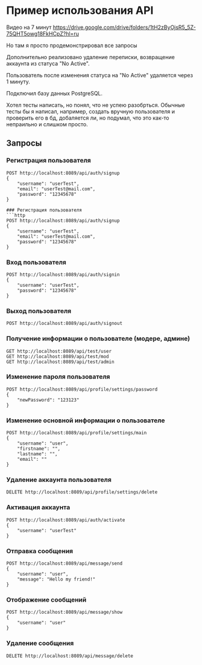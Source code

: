 # Пример использования API

Видео на 7 минут
https://drive.google.com/drive/folders/1tH2zByOjsR5_5Z-75QHT5owg18FkHCpZ?hl=ru

Но там я просто продемонстрировал все запросы

Дополнительно реализовано удаление переписки, возвращение аккаунта из статуса "No Active".

Пользователь после изменения статуса на "No Active" удаляется через 1 минуту.

Подключил базу данных PostgreSQL.

Хотел тесты написать, но понял, что не успею разобрться. Обычные тесты бы я написал, например, создать вручную пользователя и проверить его в бд, добаляется ли, но подумал, что это как-то непраильно и слишком просто.

## Запросы

### Регистрация пользователя
```http
POST http://localhost:8089/api/auth/signup
{
    "username": "userTest",
    "email": "userTest@mail.com",
    "password": "12345678"
}

### Регистрация пользователя
```http
POST http://localhost:8089/api/auth/signup
{
    "username": "userTest",
    "email": "userTest@mail.com",
    "password": "12345678"
}
```

### Вход пользователя
```http
POST http://localhost:8089/api/auth/signin
{
    "username": "userTest",
    "password": "12345678"
}

```

### Выход пользователя
```http
POST http://localhost:8089/api/auth/signout
```

### Получение информации о пользователе (модере, админе)
```http
GET http://localhost:8089/api/test/user
GET http://localhost:8089/api/test/mod
GET http://localhost:8089/api/test/admin
```

### Изменение пароля пользователя
```http
POST http://localhost:8089/api/profile/settings/password
{
    "newPassword": "123123"
}
```

### Изменение основной информации о пользователе
```http
POST http://localhost:8089/api/profile/settings/main
{
    "username": "user",
    "firstname": "",
    "lastname": "",
    "email": ""
}
```

### Удаление аккаунта пользователя
```http
DELETE http://localhost:8089/api/profile/settings/delete
```

### Активация аккаунта
```http
POST http://localhost:8089/api/auth/activate
{
    "username": "userTest"
}
```

### Отправка сообщения
```http
POST http://localhost:8089/api/message/send
{
    "username": "user",
    "message": "Hello my friend!"
}
```

### Отображение сообщений
```http
POST http://localhost:8089/api/message/show
{
    "username": "user"
}
```

### Удаление сообщения
```http
DELETE http://localhost:8089/api/message/delete
```